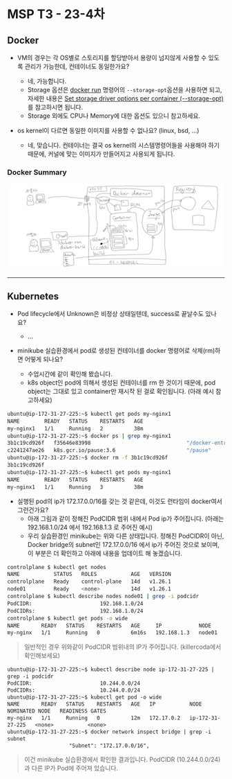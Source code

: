
# MSP T3 - 23-4차


## Docker

- VM의 경우는 각 OS별로 스토리지를 할당받아서 용량이 넘지않게 사용할 수 있도록 관리가 가능한데, 컨테이너도 동일한가요?
  - 네, 가능합니다.
  - Storage 옵션은 [docker run](https://docs.docker.com/engine/reference/commandline/run/) 명령어의 `--storage-opt`옵션을 사용하면 되고, 자세한 내용은 [Set storage driver options per container (--storage-opt)](https://docs.docker.com/engine/reference/commandline/run/#storage-opt)를 참고하시면 됩니다.
  - Storage 외에도 CPU나 Memory에 대한 옵션도 있으니 참고하세요.

- os kernel이 다르면 동일한 이미지를 사용할 수 없나요? (linux, bsd, ...)
  - 네, 맞습니다. 컨테이너는 결국 os kernel의 시스템명령어들을 사용해야 하기 때문에, 커널에 맞는 이미지가 만들어지고 사용되게 됩니다. 

### Docker Summary
![](img/docker_summary_23-4.png)

---

## Kubernetes

- Pod lifecycle에서 Unknown은 비정상 상태일텐데, success로 끝날수도 있나요?
  - ...

- minikube 실습환경에서 pod로 생성된 컨테이너를 docker 명령어로 삭제(rm)하면 어떻게 되나요?
  - 수업시간에 같이 확인해 봤습니다.
  - k8s object인 pod에 의해서 생성된 컨테이너를 rm 한 것이기 때문에, pod object는 그대로 있고 container만 재시작 된 걸로 확인됩니다. (아래 예시 참고하세요)
```bash
ubuntu@ip-172-31-27-225:~$ kubectl get pods my-nginx1
NAME        READY   STATUS    RESTARTS   AGE
my-nginx1   1/1     Running   2          38m
ubuntu@ip-172-31-27-225:~$ docker ps | grep my-nginx1
3b1c19cd926f   f35646e83998                               "/docker-entrypoint.…"   7 minutes ago    Up 7 minutes                                                                               k8s_my-nginx1_my-nginx1_default_3e203f9d-2716-4e70-b1d8-c0a68668d038_2
c2241247ae26   k8s.gcr.io/pause:3.6                       "/pause"                 38 minutes ago   Up 38 minutes                                                                              k8s_POD_my-nginx1_default_3e203f9d-2716-4e70-b1d8-c0a68668d038_0
ubuntu@ip-172-31-27-225:~$ docker rm -f 3b1c19cd926f
3b1c19cd926f
ubuntu@ip-172-31-27-225:~$ kubectl get pods my-nginx1
NAME        READY   STATUS    RESTARTS   AGE
my-nginx1   1/1     Running   3          38m
```


- 실행된 pod의 ip가 172.17.0.0/16를 갖는 것 같은데, 이것도 런타임이 docker여서 그런건가요?
  - 아래 그림과 같이 정해진 PodCIDR 범위 내에서 Pod ip가 주어집니다. (아래는 192.168.1.0/24 에서 192.168.1.3 로 주어진 예시)
  - 우리 실습환경인 minikube는 위와 다른 상태입니다. 정해진 PodCIDR이 아닌, Docker bridge의 subnet인 172.17.0.0/16 에서 ip가 주어진 것으로 보이며, 이 부분은 더 확인하고 아래에 내용을 업데이트 해 놓겠습니다.

```bash
controlplane $ kubectl get nodes          
NAME           STATUS   ROLES           AGE   VERSION
controlplane   Ready    control-plane   14d   v1.26.1
node01         Ready    <none>          14d   v1.26.1
controlplane $ kubectl describe nodes node01 | grep -i podcidr
PodCIDR:                      192.168.1.0/24
PodCIDRs:                     192.168.1.0/24
controlplane $ kubectl get pods -o wide
NAME       READY   STATUS    RESTARTS   AGE     IP            NODE     NOMINATED NODE   READINESS GATES
my-nginx   1/1     Running   0          6m16s   192.168.1.3   node01   <none>           <none>
```
> 일반적인 경우 위와같이 PodCIDR 범위내의 IP가 주어집니다. (killercoda에서 확인해보세요)

```
ubuntu@ip-172-31-27-225:~$ kubectl describe node ip-172-31-27-225 | grep -i podcidr
PodCIDR:                      10.244.0.0/24
PodCIDRs:                     10.244.0.0/24
ubuntu@ip-172-31-27-225:~$ kubectl get pod -o wide
NAME       READY   STATUS    RESTARTS   AGE   IP           NODE               NOMINATED NODE   READINESS GATES
my-nginx   1/1     Running   0          12m   172.17.0.2   ip-172-31-27-225   <none>           <none>
ubuntu@ip-172-31-27-225:~$ docker network inspect bridge | grep -i subnet
                    "Subnet": "172.17.0.0/16",
```
> 이건 minikube 실습환경에서 확인한 결과입니다. PodCIDR (10.244.0.0/24)과 다른 IP가 Pod에 주어져 있습니다.
